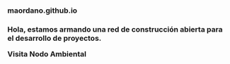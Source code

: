 ### maordano.github.io

<h3>Hola, estamos armando una red de construcción abierta para el desarrollo de proyectos.

Visita <a ref ="https://nodoambiental.org">Nodo Ambiental</a></h3> 

